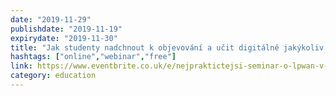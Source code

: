 ```yaml
---
date: "2019-11-29"
publishdate: "2019-11-19"
expirydate: "2019-11-30"
title: "Jak studenty nadchnout k objevování a učit digitálně jakýkoliv předmět?"
hashtags: ["online","webinar","free"]
link: https://www.eventbrite.co.uk/e/nejpraktictejsi-seminar-o-lpwan-v-cesku-technologie-pripadovky-diskuse-tickets-83548661295
category: education
---
```

